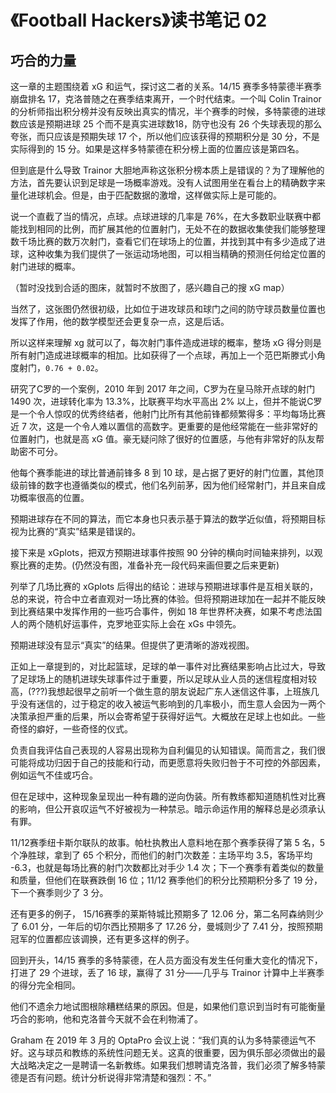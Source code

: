 # 《Football Hackers》读书笔记 02

## 巧合的力量

这一章的主题围绕着 xG 和运气，探讨这二者的关系。14/15 赛季多特蒙德半赛季崩盘排名 17，克洛普随之在赛季结束离开，一个时代结束。一个叫 Colin Trainor 的分析师指出积分榜并没有反映出真实的情况，半个赛季的时候，多特蒙德的进球数应该是预期进球 25 个而不是真实进球数18，防守也没有 26 个失球表现的那么夸张，而只应该是预期失球 17 个，所以他们应该获得的预期积分是 30 分，不是实际得到的 15 分。如果是这样多特蒙德在积分榜上面的位置应该是第四名。

但到底是什么导致 Trainor 大胆地声称这张积分榜本质上是错误的？为了理解他的方法，首先要认识到足球是一场概率游戏。没有人试图用坐在看台上的精确数字来量化进球机会。但是，由于匹配数据的激增，这样做实际上是可能的。

说一个直截了当的情况，点球。点球进球的几率是 76%，在大多数职业联赛中都能找到相同的比例，而扩展其他的位置射门，无处不在的数据收集使我们能够整理数千场比赛的数万次射门，查看它们在球场上的位置，并找到其中有多少造成了进球，这种收集为我们提供了一张运动场地图，可以相当精确的预测任何给定位置的射门进球的概率。

（暂时没找到合适的图床，就暂时不放图了，感兴趣自己的搜 xG map）

当然了，这张图仍然很初级，比如位于进攻球员和球门之间的防守球员数量位置也发挥了作用，他的数学模型还会更复杂一点，这是后话。

所以这样来理解 xg 就可以了，每次射门事件造成进球的概率，整场 xG 得分则是所有射门造成进球概率的相加。比如获得了一个点球，再加上一个范巴斯滕式小角度射门，`0.76 + 0.02`。

研究了C罗的一个案例，2010 年到 2017 年之间，C罗为在皇马除开点球的射门 1490 次，进球转化率为 13.3%，比联赛平均水平高出 2% 以上，但并不能说C罗是一个令人惊叹的优秀终结者，他射门比所有其他前锋都频繁得多：平均每场比赛近 7 次，这是一个令人难以置信的高数字。更重要的是他经常能在一些非常好的位置射门，也就是高 xG 值。豪无疑问除了很好的位置感，与他有非常好的队友帮助密不可分。

他每个赛季能进的球比普通前锋多 8 到 10 球，是占据了更好的射门位置，其他顶级前锋的数字也遵循类似的模式，他们名列前茅，因为他们经常射门，并且来自成功概率很高的位置。

预期进球存在不同的算法，而它本身也只表示基于算法的数学近似值，将预期目标视为比赛的“真实”结果是错误的。

接下来是 xGplots，把双方预期进球事件按照 90 分钟的横向时间轴来排列，以观察比赛的走势。(仍然没有图，准备补充一段代码来画但要之后来更新)

列举了几场比赛的 xGplots 后得出的结论：进球与预期进球事件是互相关联的，总的来说，符合中立者直观对一场比赛的体验。但将预期进球加在一起并不能反映到比赛结果中发挥作用的一些巧合事件，例如 18 年世界杯决赛，如果不考虑法国人的两个随机好运事件，克罗地亚实际上会在 xGs 中领先。

预期进球没有显示“真实”的结果。但提供了更清晰的游戏视图。

正如上一章提到的，对比起篮球，足球的单一事件对比赛结果影响占比过大，导致了足球场上的随机进球失球事件过于重要，所以足球从业人员的迷信程度相对较高，(???)我想起很早之前听一个做生意的朋友说起广东人迷信这件事，上班族几乎没有迷信的，过于稳定的收入被运气影响到的几率极小，而生意人会因为一两个决策承担严重的后果，所以会寄希望于获得好运气。大概放在足球上也如此。一些奇怪的癖好，一些奇怪的仪式。

负责自我评估自己表现的人容易出现称为自利偏见的认知错误。简而言之，我们很可能将成功归因于自己的技能和行动，而更愿意将失败归咎于不可控的外部因素，例如运气不佳或巧合。

但在足球中，这种现象呈现出一种有趣的逆向伪装。所有教练都知道随机性对比赛的影响，但公开哀叹运气不好被视为一种禁忌。暗示命运作用的解释总是必须承认有罪。

11/12赛季纽卡斯尔联队的故事。帕杜执教出人意料地在那个赛季获得了第 5 名，5 个净胜球，拿到了 65 个积分，而他们的射门次数差：主场平均 3.5，客场平均 -6.3，也就是每场比赛的射门次数都比对手少 1.4 次；下一个赛季有着类似的数量和质量，但他们在联赛跌倒 16 位；11/12 赛季他们的积分比预期积分多了 19 分，下一个赛季则少了 3 分。

还有更多的例子， 15/16赛季的莱斯特城比预期多了 12.06 分，第二名阿森纳则少了 6.01 分，一年后的切尔西比预期多了 17.26 分，曼城则少了 7.41 分，按照预期冠军的位置都应该调换，还有更多这样的例子。

回到开头，14/15 赛季的多特蒙德，在人员方面没有发生任何重大变化的情况下，打进了 29 个进球，丢了 16 球，赢得了 31 分——几乎与 Trainor 计算中上半赛季的得分完全相同。

他们不遗余力地试图根除糟糕结果的原因。但是，如果他们意识到当时有可能衡量巧合的影响，他和克洛普今天就不会在利物浦了。

Graham 在 2019 年 3 月的 OptaPro 会议上说：“我们真的认为多特蒙德运气不好。这与球员和教练的系统性问题无关。这真的很重要，因为俱乐部必须做出的最大战略决定之一是聘请一名新教练。如果我们想聘请克洛普，我们必须了解多特蒙德是否有问题。统计分析说得非常清楚和强烈：不。”
